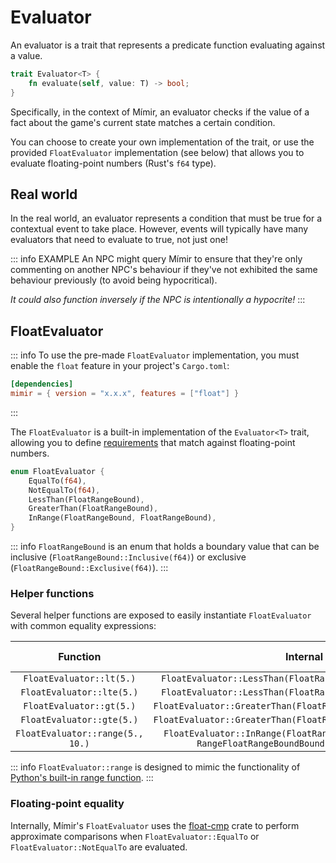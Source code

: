 # Evaluator

An evaluator is a trait that represents a predicate function evaluating against a value.

```rs
trait Evaluator<T> {
    fn evaluate(self, value: T) -> bool;
}
```

Specifically, in the context of Mímir, an evaluator checks if the value of a fact about the game's current state matches a certain condition.

You can choose to create your own implementation of the trait, or use the provided `FloatEvaluator` implementation (see below) that allows you to evaluate floating-point numbers (Rust's `f64` type).

## Real world

In the real world, an evaluator represents a condition that must be true for a contextual event to take place. However, events will typically have many evaluators that need to evaluate to true, not just one!

::: info EXAMPLE
An NPC might query Mímir to ensure that they're only commenting on another NPC's behaviour if they've not exhibited the same behaviour previously (to avoid being hypocritical).

*It could also function inversely if the NPC is intentionally a hypocrite!*
:::

## FloatEvaluator

::: info
To use the pre-made `FloatEvaluator` implementation, you must enable the `float` feature in your project's `Cargo.toml`:

```toml
[dependencies]
mimir = { version = "x.x.x", features = ["float"] }
```
:::

The `FloatEvaluator` is a built-in implementation of the `Evaluator<T>` trait, allowing you to define [requirements](/concepts/requirement) that match against floating-point numbers.

```rs
enum FloatEvaluator {
    EqualTo(f64),
    NotEqualTo(f64),
    LessThan(FloatRangeBound),
    GreaterThan(FloatRangeBound),
    InRange(FloatRangeBound, FloatRangeBound),
}
```

::: info
`FloatRangeBound` is an enum that holds a boundary value that can be inclusive (`FloatRangeBound::Inclusive(f64)`) or exclusive (`FloatRangeBound::Exclusive(f64)`).
:::

### Helper functions

Several helper functions are exposed to easily instantiate `FloatEvaluator` with common equality expressions:

|             Function             |                                               Internal                                               | Equivalent to |
|:--------------------------------:|:----------------------------------------------------------------------------------------------------:|:-------------:|
|     `FloatEvaluator::lt(5.)`     |                      `FloatEvaluator::LessThan(FloatRangeBound::Exclusive(5.))`                      |    `x < 5`    |
|    `FloatEvaluator::lte(5.)`     |                      `FloatEvaluator::LessThan(FloatRangeBound::Inclusive(5.))`                      |    `x ≤ 5`    |
|     `FloatEvaluator::gt(5.)`     |                    `FloatEvaluator::GreaterThan(FloatRangeBound::Exclusive(5.))`                     |    `x > 5`    |
|    `FloatEvaluator::gte(5.)`     |                    `FloatEvaluator::GreaterThan(FloatRangeBound::Inclusive(5.))`                     |    `x ≥ 5`    |
| `FloatEvaluator::range(5., 10.)` | `FloatEvaluator::InRange(FloatRangeBound::Inclusive(5.), RangeFloatRangeBoundBound::Exclusive(10.))` | `5 ≤ x < 10`  |

::: info
`FloatEvaluator::range` is designed to mimic the functionality of [Python's built-in range function][py-range].
:::

### Floating-point equality

Internally, Mímir's `FloatEvaluator` uses the [float-cmp][float-cmp] crate to perform approximate comparisons when `FloatEvaluator::EqualTo` or `FloatEvaluator::NotEqualTo` are evaluated.

[py-range]: https://docs.python.org/3/library/functions.html#func-range
[float-cmp]: https://crates.io/crates/float-cmp